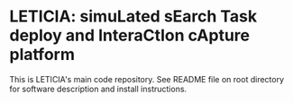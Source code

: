 # LETICIA: simuLated sEarch Task deploy and InteraCtIon cApture platform

This is LETICIA's main code repository. See README file on root directory for software description and install instructions.